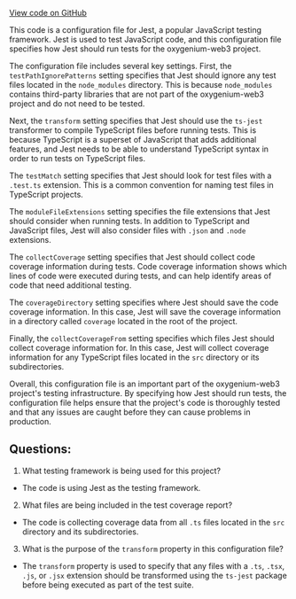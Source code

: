 [View code on GitHub](https://github.com/oxygenium/oxygenium-web3/packages/walletconnect/jest-config.json)

This code is a configuration file for Jest, a popular JavaScript testing framework. Jest is used to test JavaScript code, and this configuration file specifies how Jest should run tests for the oxygenium-web3 project.

The configuration file includes several key settings. First, the `testPathIgnorePatterns` setting specifies that Jest should ignore any test files located in the `node_modules` directory. This is because `node_modules` contains third-party libraries that are not part of the oxygenium-web3 project and do not need to be tested.

Next, the `transform` setting specifies that Jest should use the `ts-jest` transformer to compile TypeScript files before running tests. This is because TypeScript is a superset of JavaScript that adds additional features, and Jest needs to be able to understand TypeScript syntax in order to run tests on TypeScript files.

The `testMatch` setting specifies that Jest should look for test files with a `.test.ts` extension. This is a common convention for naming test files in TypeScript projects.

The `moduleFileExtensions` setting specifies the file extensions that Jest should consider when running tests. In addition to TypeScript and JavaScript files, Jest will also consider files with `.json` and `.node` extensions.

The `collectCoverage` setting specifies that Jest should collect code coverage information during tests. Code coverage information shows which lines of code were executed during tests, and can help identify areas of code that need additional testing.

The `coverageDirectory` setting specifies where Jest should save the code coverage information. In this case, Jest will save the coverage information in a directory called `coverage` located in the root of the project.

Finally, the `collectCoverageFrom` setting specifies which files Jest should collect coverage information for. In this case, Jest will collect coverage information for any TypeScript files located in the `src` directory or its subdirectories.

Overall, this configuration file is an important part of the oxygenium-web3 project's testing infrastructure. By specifying how Jest should run tests, the configuration file helps ensure that the project's code is thoroughly tested and that any issues are caught before they can cause problems in production.
## Questions: 
 1. What testing framework is being used for this project?
- The code is using Jest as the testing framework.

2. What files are being included in the test coverage report?
- The code is collecting coverage data from all `.ts` files located in the `src` directory and its subdirectories.

3. What is the purpose of the `transform` property in this configuration file?
- The `transform` property is used to specify that any files with a `.ts`, `.tsx`, `.js`, or `.jsx` extension should be transformed using the `ts-jest` package before being executed as part of the test suite.